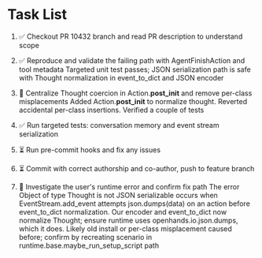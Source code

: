 # Task List

1. ✅ Checkout PR 10432 branch and read PR description to understand scope

2. ✅ Reproduce and validate the failing path with AgentFinishAction and tool metadata
Targeted unit test passes; JSON serialization path is safe with Thought normalization in event_to_dict and JSON encoder
3. 🔄 Centralize Thought coercion in Action.__post_init__ and remove per-class misplacements
Added Action.__post_init__ to normalize thought. Reverted accidental per-class insertions. Verified a couple of tests
4. ✅ Run targeted tests: conversation memory and event stream serialization

5. ⏳ Run pre-commit hooks and fix any issues

6. ⏳ Commit with correct authorship and co-author, push to feature branch

7. 🔄 Investigate the user's runtime error and confirm fix path
The error Object of type Thought is not JSON serializable occurs when EventStream.add_event attempts json.dumps(data) on an action before event_to_dict normalization. Our encoder and event_to_dict now normalize Thought; ensure runtime uses openhands.io.json.dumps, which it does. Likely old install or per-class misplacement caused before; confirm by recreating scenario in runtime.base.maybe_run_setup_script path
